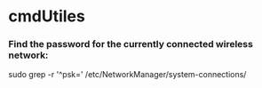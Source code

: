 # cmdUtiles


### Find the password for the currently connected wireless network:

sudo grep -r '^psk=' /etc/NetworkManager/system-connections/
